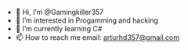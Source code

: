 - 👋 Hi, I’m @Gamingkiller357
- 👀 I’m interested in Progamming and hacking
- 🌱 I’m currently learning C#
- 📫 How to reach me email: arturhd357@gmail.com

<!---
Gamingkiller357/Gamingkiller357 is a ✨ special ✨ repository because its `README.md` (this file) appears on your GitHub profile.
You can click the Preview link to take a look at your changes.
--->
